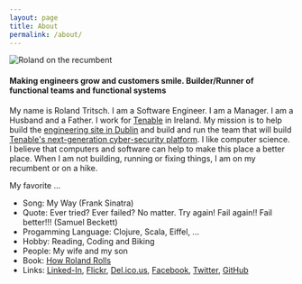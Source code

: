 ```yaml
---
layout: page
title: About
permalink: /about/
---
```


![Roland on the recumbent](../images/recumbent.jpg)

#### Making engineers grow and customers smile. Builder/Runner of functional teams and functional systems

My name is Roland Tritsch. I am a Software Engineer. I am a Manager. I am a Husband and a Father. I work for [Tenable](https://www.tenable.com) in Ireland. My mission is to help build the [engineering site in Dublin](https://www.youtube.com/watch?v=eGkFWxLc9eUk) and build and run the team that will build [Tenable's next-generation cyber-security platform](https://www.tenable.com/press-releases/tenable-unveils-tenableio-lumin). I like computer science. I believe that computers and software can help to make this place a better place. When I am not building, running or fixing things, I am on my recumbent or on a hike.

My favorite ...

* Song: My Way (Frank Sinatra)
* Quote: Ever tried? Ever failed? No matter. Try again! Fail again!! Fail better!!! (Samuel Beckett)
* Progamming Language: Clojure, Scala, Eiffel, ...
* Hobby: Reading, Coding and Biking
* People: My wife and my son
* Book: [How Roland Rolls](http://howrolandrolls.com)
* Links: [Linked-In](https://www.linkedin.com/in/rolandtritsch), [Flickr](https://www.flickr.com/photos/rolandtritsch), [Del.ico.us](https://delicious.com/rolandtritsch), [Facebook](https://www.facebook.com/roland.tritsch), [Twitter](https://twitter.com/innolocity), [GitHub](https://github.com/rolandtritsch)
